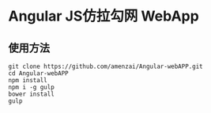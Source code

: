 # Angular JS仿拉勾网 WebApp

##  使用方法
```
git clone https://github.com/amenzai/Angular-webAPP.git
cd Angular-webAPP
npm install
npm i -g gulp
bower install 
gulp 
```